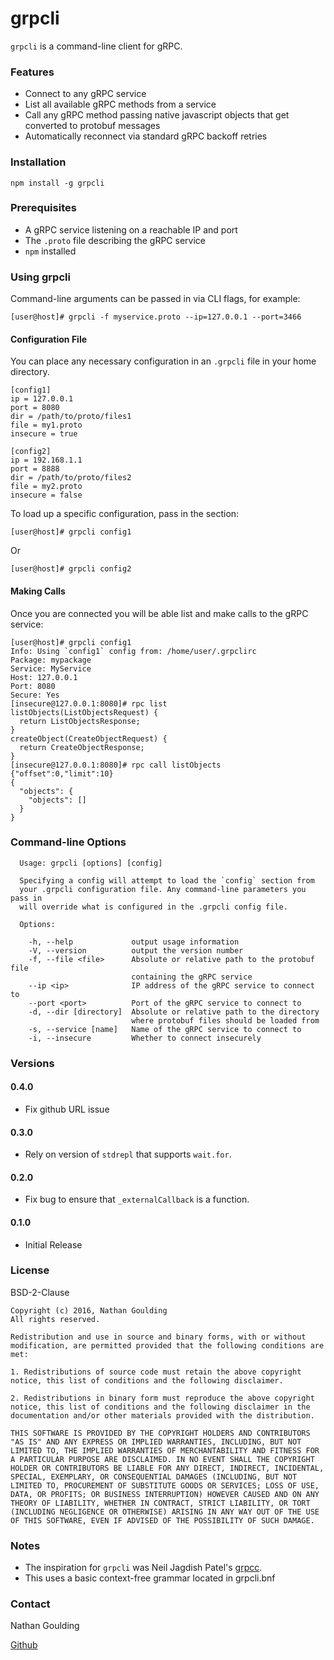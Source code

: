 # grpcli

`grpcli` is a command-line client for gRPC.

### Features

* Connect to any gRPC service
* List all available gRPC methods from a service
* Call any gRPC method passing native javascript objects that get converted to protobuf messages
* Automatically reconnect via standard gRPC backoff retries

### Installation

`npm install -g grpcli`

### Prerequisites

* A gRPC service listening on a reachable IP and port
* The `.proto` file describing the gRPC service
* `npm` installed

### Using grpcli

Command-line arguments can be passed in via CLI flags, for example:

```
[user@host]# grpcli -f myservice.proto --ip=127.0.0.1 --port=3466
```

#### Configuration File

You can place any necessary configuration in an `.grpcli` file in your home directory.

```
[config1]
ip = 127.0.0.1
port = 8080
dir = /path/to/proto/files1
file = my1.proto
insecure = true

[config2]
ip = 192.168.1.1
port = 8888
dir = /path/to/proto/files2
file = my2.proto
insecure = false
```

To load up a specific configuration, pass in the section:

```
[user@host]# grpcli config1
```

Or

```
[user@host]# grpcli config2
```

#### Making Calls

Once you are connected you will be able list and make calls to the gRPC service:

```
[user@host]# grpcli config1
Info: Using `config1` config from: /home/user/.grpclirc
Package: mypackage
Service: MyService
Host: 127.0.0.1
Port: 8080
Secure: Yes
[insecure@127.0.0.1:8080]# rpc list
listObjects(ListObjectsRequest) {
  return ListObjectsResponse;
}
createObject(CreateObjectRequest) {
  return CreateObjectResponse;
}
[insecure@127.0.0.1:8080]# rpc call listObjects {"offset":0,"limit":10}
{
  "objects": {
    "objects": []
  }
}
```

### Command-line Options

```
  Usage: grpcli [options] [config]

  Specifying a config will attempt to load the `config` section from
  your .grpcli configuration file. Any command-line parameters you pass in
  will override what is configured in the .grpcli config file.

  Options:

    -h, --help             output usage information
    -V, --version          output the version number
    -f, --file <file>      Absolute or relative path to the protobuf file
                           containing the gRPC service
    --ip <ip>              IP address of the gRPC service to connect to
    --port <port>          Port of the gRPC service to connect to
    -d, --dir [directory]  Absolute or relative path to the directory
                           where protobuf files should be loaded from
    -s, --service [name]   Name of the gRPC service to connect to
    -i, --insecure         Whether to connect insecurely
```

### Versions

#### 0.4.0

- Fix github URL issue

#### 0.3.0

- Rely on version of `stdrepl` that supports `wait.for`.

#### 0.2.0

- Fix bug to ensure that `_externalCallback` is a function.

#### 0.1.0

- Initial Release

### License

BSD-2-Clause

```
Copyright (c) 2016, Nathan Goulding
All rights reserved.

Redistribution and use in source and binary forms, with or without modification, are permitted provided that the following conditions are met:

1. Redistributions of source code must retain the above copyright notice, this list of conditions and the following disclaimer.

2. Redistributions in binary form must reproduce the above copyright notice, this list of conditions and the following disclaimer in the documentation and/or other materials provided with the distribution.

THIS SOFTWARE IS PROVIDED BY THE COPYRIGHT HOLDERS AND CONTRIBUTORS "AS IS" AND ANY EXPRESS OR IMPLIED WARRANTIES, INCLUDING, BUT NOT LIMITED TO, THE IMPLIED WARRANTIES OF MERCHANTABILITY AND FITNESS FOR A PARTICULAR PURPOSE ARE DISCLAIMED. IN NO EVENT SHALL THE COPYRIGHT HOLDER OR CONTRIBUTORS BE LIABLE FOR ANY DIRECT, INDIRECT, INCIDENTAL, SPECIAL, EXEMPLARY, OR CONSEQUENTIAL DAMAGES (INCLUDING, BUT NOT LIMITED TO, PROCUREMENT OF SUBSTITUTE GOODS OR SERVICES; LOSS OF USE, DATA, OR PROFITS; OR BUSINESS INTERRUPTION) HOWEVER CAUSED AND ON ANY THEORY OF LIABILITY, WHETHER IN CONTRACT, STRICT LIABILITY, OR TORT (INCLUDING NEGLIGENCE OR OTHERWISE) ARISING IN ANY WAY OUT OF THE USE OF THIS SOFTWARE, EVEN IF ADVISED OF THE POSSIBILITY OF SUCH DAMAGE.
```

### Notes

* The inspiration for `grpcli` was Neil Jagdish Patel's [grpcc](https://github.com/njpatel/grpcc).
* This uses a basic context-free grammar located in grpcli.bnf

### Contact

Nathan Goulding

[Github](https://github.com/nathangoulding)
